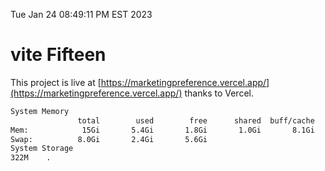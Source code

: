 Tue Jan 24 08:49:11 PM EST 2023

# vite Fifteen


This project is live at [https://marketingpreference.vercel.app/](https://marketingpreference.vercel.app/) thanks to Vercel.

```bash
System Memory
               total        used        free      shared  buff/cache   available
Mem:            15Gi       5.4Gi       1.8Gi       1.0Gi       8.1Gi       8.6Gi
Swap:          8.0Gi       2.4Gi       5.6Gi
System Storage
322M	.
```
